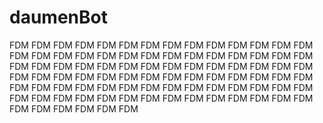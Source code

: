 # daumenBot
FDM FDM FDM 
FDM FDM FDM FDM FDM FDM FDM FDM FDM FDM FDM FDM 
FDM FDM FDM 
FDM FDM FDM FDM FDM FDM FDM FDM FDM FDM FDM FDM FDM FDM FDM 
FDM FDM FDM FDM FDM FDM FDM FDM FDM FDM FDM FDM FDM FDM FDM 
FDM FDM FDM FDM FDM FDM FDM FDM FDM FDM FDM FDM FDM FDM FDM 
FDM FDM FDM FDM FDM FDM FDM FDM FDM FDM FDM FDM FDM FDM FDM 
FDM FDM FDM FDM FDM FDM FDM FDM FDM FDM FDM FDM 